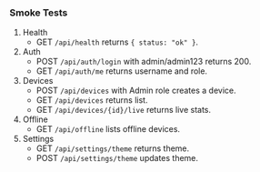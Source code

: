 ### Smoke Tests

1. Health
   - GET `/api/health` returns `{ status: "ok" }`.
2. Auth
   - POST `/api/auth/login` with admin/admin123 returns 200.
   - GET `/api/auth/me` returns username and role.
3. Devices
   - POST `/api/devices` with Admin role creates a device.
   - GET `/api/devices` returns list.
   - GET `/api/devices/{id}/live` returns live stats.
4. Offline
   - GET `/api/offline` lists offline devices.
5. Settings
   - GET `/api/settings/theme` returns theme.
   - POST `/api/settings/theme` updates theme.

